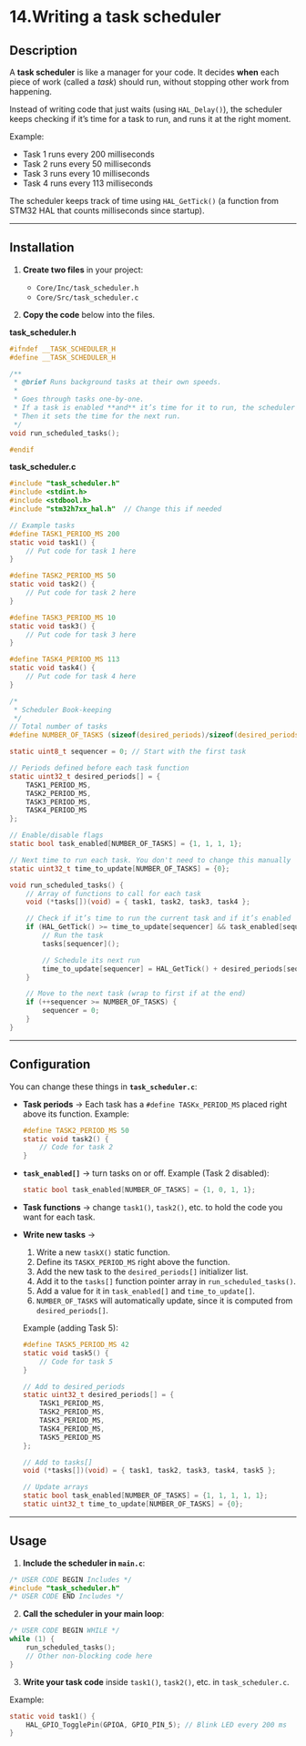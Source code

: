 # 14.Writing a task scheduler

## Description

A **task scheduler** is like a manager for your code.
It decides **when** each piece of work (called a *task*) should run, without stopping other work from happening.

Instead of writing code that just waits (using `HAL_Delay()`), the scheduler keeps checking if it’s time for a task to run, and runs it at the right moment.

Example:

* Task 1 runs every 200 milliseconds
* Task 2 runs every 50 milliseconds
* Task 3 runs every 10 milliseconds
* Task 4 runs every 113 milliseconds

The scheduler keeps track of time using `HAL_GetTick()` (a function from STM32 HAL that counts milliseconds since startup).

---

## Installation

1. **Create two files** in your project:

   * `Core/Inc/task_scheduler.h`
   * `Core/Src/task_scheduler.c`

2. **Copy the code** below into the files.

**task\_scheduler.h**

```c
#ifndef __TASK_SCHEDULER_H
#define __TASK_SCHEDULER_H

/**
 * @brief Runs background tasks at their own speeds.
 * 
 * Goes through tasks one-by-one.  
 * If a task is enabled **and** it’s time for it to run, the scheduler will call it.  
 * Then it sets the time for the next run.
 */
void run_scheduled_tasks();

#endif
```

**task\_scheduler.c**

```c
#include "task_scheduler.h"
#include <stdint.h>
#include <stdbool.h>
#include "stm32h7xx_hal.h"  // Change this if needed

// Example tasks
#define TASK1_PERIOD_MS 200
static void task1() {
    // Put code for task 1 here
}

#define TASK2_PERIOD_MS 50
static void task2() {
    // Put code for task 2 here
}

#define TASK3_PERIOD_MS 10
static void task3() {
    // Put code for task 3 here
}

#define TASK4_PERIOD_MS 113
static void task4() {
    // Put code for task 4 here
}

/*
 * Scheduler Book-keeping
 */
// Total number of tasks
#define NUMBER_OF_TASKS (sizeof(desired_periods)/sizeof(desired_periods[0]))

static uint8_t sequencer = 0; // Start with the first task

// Periods defined before each task function
static uint32_t desired_periods[] = {
    TASK1_PERIOD_MS,
    TASK2_PERIOD_MS,
    TASK3_PERIOD_MS,
    TASK4_PERIOD_MS
};

// Enable/disable flags
static bool task_enabled[NUMBER_OF_TASKS] = {1, 1, 1, 1};

// Next time to run each task. You don't need to change this manually
static uint32_t time_to_update[NUMBER_OF_TASKS] = {0};

void run_scheduled_tasks() {
    // Array of functions to call for each task
    void (*tasks[])(void) = { task1, task2, task3, task4 };

    // Check if it’s time to run the current task and if it’s enabled
    if (HAL_GetTick() >= time_to_update[sequencer] && task_enabled[sequencer]) {
        // Run the task
        tasks[sequencer]();

        // Schedule its next run
        time_to_update[sequencer] = HAL_GetTick() + desired_periods[sequencer];
    }

    // Move to the next task (wrap to first if at the end)
    if (++sequencer >= NUMBER_OF_TASKS) {
        sequencer = 0;
    }
}
```

---

## Configuration

You can change these things in **`task_scheduler.c`**:

* **Task periods** → Each task has a `#define TASKx_PERIOD_MS` placed right above its function.
  Example:

  ```c
  #define TASK2_PERIOD_MS 50
  static void task2() {
      // Code for task 2
  }
  ```

* **`task_enabled[]`** → turn tasks on or off.
  Example (Task 2 disabled):

  ```c
  static bool task_enabled[NUMBER_OF_TASKS] = {1, 0, 1, 1};
  ```

* **Task functions** → change `task1()`, `task2()`, etc. to hold the code you want for each task.

* **Write new tasks** →

  1. Write a new `taskX()` static function.
  2. Define its `TASKX_PERIOD_MS` right above the function.
  3. Add the new task to the `desired_periods[]` initializer list.
  4. Add it to the `tasks[]` function pointer array in `run_scheduled_tasks()`.
  5. Add a value for it in `task_enabled[]` and `time_to_update[]`.
  6. `NUMBER_OF_TASKS` will automatically update, since it is computed from `desired_periods[]`.

  Example (adding Task 5):

  ```c
  #define TASK5_PERIOD_MS 42
  static void task5() {
      // Code for task 5
  }

  // Add to desired_periods
  static uint32_t desired_periods[] = {
      TASK1_PERIOD_MS,
      TASK2_PERIOD_MS,
      TASK3_PERIOD_MS,
      TASK4_PERIOD_MS,
      TASK5_PERIOD_MS
  };

  // Add to tasks[]
  void (*tasks[])(void) = { task1, task2, task3, task4, task5 };

  // Update arrays
  static bool task_enabled[NUMBER_OF_TASKS] = {1, 1, 1, 1, 1};
  static uint32_t time_to_update[NUMBER_OF_TASKS] = {0};
  ```

---

## Usage

1. **Include the scheduler in `main.c`**:

```c
/* USER CODE BEGIN Includes */
#include "task_scheduler.h"
/* USER CODE END Includes */
```

2. **Call the scheduler in your main loop**:

```c
/* USER CODE BEGIN WHILE */
while (1) {
    run_scheduled_tasks();
    // Other non-blocking code here
}
```

3. **Write your task code** inside `task1()`, `task2()`, etc. in `task_scheduler.c`.

Example:

```c
static void task1() {
    HAL_GPIO_TogglePin(GPIOA, GPIO_PIN_5); // Blink LED every 200 ms
}
```